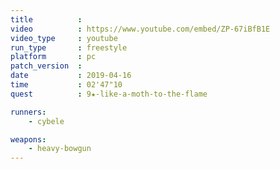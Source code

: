```yaml
---
title          :
video          : https://www.youtube.com/embed/ZP-67iBfB1E
video_type     : youtube
run_type       : freestyle
platform       : pc
patch_version  :
date           : 2019-04-16
time           : 02'47"10
quest          : 9★-like-a-moth-to-the-flame

runners:
    - cybele

weapons:
    - heavy-bowgun
---
```

